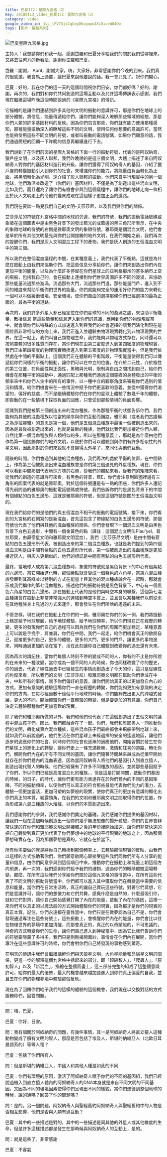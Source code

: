 ```yaml
---
title: 巴夏172：星際九宮格（2）
key: 20180113_video_巴夏172：星際九宮格（2）
category: video
google_video_id: 1vL_lPV73jiCqCegO6iqqwo3XLDiurWU4Qw
tags: [影片｜編號系列]
---
```


![巴夏星際九宮格.jpg](/assets/images/巴夏星際九宮格.jpg)

主持人：我想請你們和我一起，感謝岱羅和巴夏分享給我們的關於我們從哪裡來，又將去往何方的新看法，謝謝你岱羅和巴夏。

岱羅：謝謝， April，謝謝大家。嗨，大家好。非常感謝你們今晚的到來。我們真的很感激。我會馬上通靈，讓巴夏來說他要說的話。我一會兒見了。祝你們開心。

巴夏：好的，我在你們的這一天的這個時間祝你們日安。你們都好嗎？好的，謝謝。再次的，我們對和你們共同創造的這場互動以及允許這場傳訊表示感謝，我們現在繼續這場昨晚這個時間說過的《星際九宮格》的傳訊。

它描繪的是讓你們連結到許多其他的文明的振動的意識許可，那是你們在地球上的部分體驗，將信息，能量傳遞給你們，讓你們能夠深入瞭解那些領域的經驗，那是你們人類的許多基因材料的反映。因為你們包含那些，你們就有能力使用那種感知，那種能量振動深入的瞭解這些不同的文明，使用任何你想要的意識許可。當然也能夠使用這些不同文明的符號，或者叫振動的電話號碼，如果你們願意的話，我們通過簡短的回顧一下昨晚的信息再繼續進行下去。

我們說到了在你們前面的星際九宮格的下面一行的振動符號，代表的是阿奴納奇，獵戶座文明，以及灰人聯邦，我們昨晚說的是這三個文明，大體上描述了來自阿奴納奇人對你們的基因材料進行的升級，讓你們獲得了阿奴納奇人的基因，介紹了獵戶座的轉變振動引入到你們的社會，來增強你們的能力，將能量由負面轉化為正面，將黑暗轉化為光明，還介紹了灰人聯邦的振動，他們來自平行現實中的另一個地球，他們激活並改造了（你們的）基因材料，不僅是為了創造出這些混血文明，比如我們。而且還為了讓你們有機會參與到這個議程中，讓你們的地球走向一條相比於灰人文明走上的令他們變異成現在這個樣子更加正面的道路。

我們現在要談一點兒我們自己的文明-艾莎莎尼，以及我們與你們的關係。

艾莎莎尼的符號在九宮格中間的地球的旁邊，我們的符號，我們的振動電話號碼或象徵在這個圖表中是由黑色背景下的發出藍光的或藍邊的黑三角形所表示，在中央的象徵地球的符號的右側是雅耶奧文明的象徵符號，雅耶奧是個混血文明，他們會是早於所有其他文明最先與你們公開接觸的地外文明，在我們開始之前，我們再次的提醒你們，我們是灰人文明混血工程下的產物，我們是灰人創造的五個混血文明中的第三個。

所以我們在整個混血議程的中間，在某種意義上，我們代表了平衡點，這就是為什麼在振動上由我們來協助你們，把這些信息分享給你們，讓你們來創造出你們內在更加平衡的能量，以及為什麼許多停留在你們星球上的亞利桑那州的塞多納市上空的飛船，包括我自己的，會在振動上連接到你們世界周圍許多不同的漩渦，來協助那些能量流過那些漩渦，流過那些大門，流過那些門道，那些能量門戶，進入到不同的維度來幫助平衡你們世界的能量。你們就能夠完全的運用好你們的能力來轉化一個可以叫做緩衝環境，安全環境，使你們自由的選擇那條你們已經選擇的最為正面的，最為平衡的道路。

再次的，我們許多外星人都已經定位在你們星球的不同的漩渦之處，來協助平衡能量，散播信息
當這些能量和信息進入到你們的意識，應用到你們的物理現實當中，就會讓你們以特殊的方式加速進入到與我們的社會選擇的讓我們演化到現在這個位置非常相似的方向上來，我們正進入並體驗由物理現實轉化到非物理現實的世界，在這一點上，我們叫自己類物理生命，我們能夠以物理方式存在，同時還可以按照靈體的很多性質而存在，當你們現在由第三密度進入到第四密度的物理現實，我們正由第四密度的物理現實轉換進入到第五密度的非物理現實當中，但是我們依然處在中間的平衡點上，這個我們正在體驗的平衡階段，平衡能量使得我們可以傳遞給你們同樣的平衡的振動，讓你們可以在中立的位置，在介於二元性，介於極性的第三位置，在負面性與正面性，黑暗與光明，限制與自由之間找到自己，給你們機會在那種平衡的振動中，通過匹配上那種我們通過這個靈媒的身體發出的平衡的頻率來中和你們人生中的所有的事件，以一種中立的觀察角度來審視你們遇到的情況和情境，給你們機會來在一些情況中賦予你們更喜歡的意義，並從中獲得你們渴望的，偏好的益處，而不是繼續體驗你們在你們的星球上體驗了數幾千年的體驗，即自動的在一些情境下採取負面的回應，只會受到那些情境的負面影響。

認識到我們是被第三個創造出來的混血種族，作為那種平衡的狀態告訴你們，我們能夠為其他的混血種族以恰當的順序與你們互動而鋪路，雅耶奧（或者我們古語稱之為莎拉娜雅）的意思是第一個，他們是五個混血種族中最後一個被創造出來的。因為是最後被創造出來的，也就是最新的種族，他們就比我們更加接近你們人類，自然比第一個混血種族與人類相似的多，所以在那種意義上，那就是為什麼由他們作為第一個接觸你們的地外文明，以便於你們可以體驗到與你們有許多相似性的外星文明，因此那對於你們來說就不會顯得太外星了，來同化與他們互動。

隨後的時間，你們會遇到其他的混血種族，我們再次的處於平衡的位置，在中間點上，作為第三個被創造出來混血種族會是你們第三個遇見的外星種族。現在，你們可以看到中間那個代表地球方塊的右側，從我們的觀點來看，從我們的矩陣來看，從我們的創造的意識許可來看，有黑色的背景，藍E，你們會注意到圓圈裡邊有三角形的圖案代表的就是雅耶奧，對於這個符號還是有一點的困惑，你們許多人還記得先前問過的雅耶奧的振動電話號碼或符號，我們告訴你們的是黑色背景下的中間有個綠點的白色五邊形，這就是雅耶奧的符號，但是這個符號是關於五個混血文明的。

現在我們給你們的是他們的與五個混血不相干的振動的電話號碼，接下來，你們看到的九宮格的右側寫的是新混血，首先這包含了帶綠點的白色五邊形的符號，那個符號也代表了他們與其他的混血種族的關係，你們會發現下一個混血文明是由黑色背景下白色五邊形，中間有一個金黃色的點（譯註：這個混血文明叫Plau'yel，普拉耶奧，由昴宿星文明和雅耶奧文明混血），我們（艾莎莎尼文明）是由中間有藍點的白色五邊形所代表，被創造出來的第二個混血種族，也就是我們提到的第四個混血文明是由中間有紫點的白色五邊形所代表，第一個被創造出的混血種族是更加接近灰人，與灰人更相似的，他們的標誌是中間有黑點的白色五邊形所代表。

最終，當地球人成為第六混血種族時，象徵的符號就是黑色背景下的中心有個紫點的六邊形，當它開始進化時，那個紫點就會變成一個紫色的六角星，當第六混血種族發展到其高峰並以特別的方式在能量上與其他的混血種族融合在一起時，那就會形成我們稱作的第七混血種族，描述他們的振動符號是黑色背景下，中心有一個黑色六角星的白色六邊形，那在振動上代表的是他們與時空本身的聯繫，這個第七混血種族會在振動上非常非常強大的連結到時空本質上，並且會以某種我們以前從未在其他種族身上見過的方式來運作，那會發生在你們所說的遙遠的未來。

不管怎樣，現在我們在振動上在你們的一側，雅耶奧在你們的另一側，我們將振動上穩定給予地球層面，給予地球體驗，給予地球頻率，所以你們現在正在經歷的轉變，更多的發現你們自己的過程可以因為我們在你們的周圍而更加穩定，某種意義上可以說是手挽手，肩並肩，你們在中間，我們一起走，給你們機會真正的敞開自己，迎接更多的自己，更多的體驗，更多的大門，更多的門戶，讓更多的事物進來，同時通過更加的活在當下，活在此刻讓你自己體驗到改變你的過去還有未來。

因為再次的請記住，當你們每個人時刻不停的變成不同的人，你有的不止是你所說的在未來的一種改變，當你成為一個不同的人的時候，你也同樣改變了你的歷史，你的過去，代表了線性過去中已經發生的事情而創造出了今天的你，這只是從線性的角度來看，所以我們的文明（艾莎莎尼）和雅耶奧文明都在幫助你們專注在中央，中和所有的事情，賦予你們偏好的意義，讓你們開始真正的以更加發自內心的方式，更加有意識的體驗這場你們一直在經歷的轉變，你們能夠更加有意識的決定你們的方向，在每秒經過數十億個平行地球的時候，你們能夠做出更大的跨越式發展，更大的不同，開始體驗你們一直體驗的轉變，但是要更加的有意識，你們自己決定去體驗那種你們更加喜歡的現實。

除了我們和雅耶奧所做的以外，我們和他們也代表了在這個創造出了五個文明的議程中混血孩子們。因此，我們都融合在了一起。你們，我們和雅耶奧人一同推動你們的文明，轉化成第六混血種族，這些混血孩子們最終都會由飛船帶到地球上來，就如我們以前說過的，他們生活在你們星球上未經選擇的安全的遙遠地區，讓他們逐步的適應你們的社會，同時你們的社會也逐漸的適應他們，開始習慣於發生在你們星球上的進化上的轉變，讓你們走上一條充滿歡樂，激情和狂喜的道路，轉化你們，解開你們內在的所有不同文明的基因，讓你們隨著時間越來越成為從很早開始就存在於你們體內的混血表達，因為當阿奴納奇人將他們的基因引入到直立猿人，創造出現代智人的時候，他們已經擁有了許多不同種族的基因，並將那些基因賦予了你們，所以你們已經是高度混血化的種族，，但是這是打開開關，啟動你們基因的時候，的日子，的時代，讓你們更有能力表達存在於你們體內的不同的基因矩陣，不同的振動頻率，以便你們可以真正的符合那些最能代表你們能力的潛力，去體驗一個更加靈活，更加可塑的如夢般的現實，使你們真正的更加有意識的顯化出你們真正的本質，嶄露頭角，在我們的文明和雅耶奧文明之間取得你們的位置，作為形成第六混血種族的大熔爐，以你們的本質創造出來。

我們感謝你們的參與，我們感謝你們奠定的基礎，我們感謝你們提供的基因材料，讓我們一起在這個時候創造出一個你們幾乎無法想像的揚升體驗，你們的世界會非常快速的在你們和雅耶奧文明公開接觸之後的年份裡開始加速，讓你們非常快速的把自己轉變到真正更加代表了你們夢想中的地球的平行現實的地球之上，因為那個夢想確實存在，因為那個夢想是真的，它就存在於當下。

所有你需要做的就是將你自己轉換到那個頻率上，去體驗那個現實的反映，由我們以這樣的方式協助著你們，你們願意敞開心扉接受這些我們同你們所有人分享的能量和信息，由你們同意參與到這個項目中來，推動你們在振動上和能量上朝這個方向前進，再一次的，我們感謝你們給予我們的禮物，通過你們的眼睛體驗這場轉變，那麼，在所有這些我們分享給你們關於這個九宮格的事情當中，在所有這些代表了不同文明的振動符號當中，你們都可以進入其中獲取你們在轉變當中需要的信息和能量，當你們在日常生活時，真正的讓自己賞玩這些符號，對著它們冥想，它們是意識許可，讓你們的想像力和它們共舞，感覺什麼是自然的，什麼最吸引你，就和它們對齊，讓你自己開始感覺打開了內在的能量，啟動了內在的基因，這樣一來你們可以真正的以魔法般的方式開始體驗你們的現實，因為那才是你們的現實的真正本質。記住，你們永遠都在靈性當中，你們只是在做夢認為自己不是，你們會發現通過專注在這些符號上，這些振動上，會喚醒你們內在的能量，你們會比以往在物理世界的夢境中更加清醒，而那會真正的，真正的以奇蹟般的，不可思議的，神奇的方式轉變你們的生命，讓你們自己進入到神秘當中，因為它比我們告訴你們的符號要隱藏了多得多，我們只是剛剛揭開面紗，事情會在你們內在展開，當你們專注在這些意識許可的時候，你們會對你們自己將發現的事物感到驚奇。

在明天的傳訊中我們會繼續講解你們與天狼星文明，大角星能量和昴宿星文明的關係，更進一步的解釋這個九宮格中括起來的部分，即「超級智人」，「爬蟲人」，「原初智人」以及「新混血」，描繪在整個圖畫上，這三部分完整的組成了這整個意識許可，給你們最大的優勢，最大的機會越來越加速進入到你們真正偏愛的自我，並且去在你們的物理夢境中體驗那個反映。

現在為了回饋你們給予我們的這樣的體驗的這個機會，我們現在以交換對話的方式服務你們，回答問題。

---

問：嗨，巴夏，

巴夏：你好，日安。

問：我有個關於阿奴納奇的問題，有幾件事情，其一是阿奴納奇人將直立猿人這種動物變成了擁有文明的智人，那麼是否包括了埃及人，斯堪的納維亞人（北歐日耳曼語系的）等等人種？

巴夏：包括了你們所有人

問：但是斯堪的納維亞人，中國人和其他人種是如此的不同

巴夏：你們有環境的原因，激活了阿奴納奇人賦予你們的不同的基因組，我們已經說過植入到直立猿人體內的阿奴納奇人的DNA本身就是來自不同文明的不同基因，又因為不同的環境因素使得你們呈現出不同的樣貌，當你們遷徙到整個地球的時候，說的通嗎？回答了你的問題嗎？

問：是的。另一個問題，阿奴納奇人與聖經舊約阿奴納奇人與聖經舊約中的人物是否相互影響，他們是否與人類有過互動？

巴夏：其中的一些描述是對的，其中的一些描述是同其他的外星人或其他維度的生命，但是許多這樣描述都是發生在那時候與阿奴納奇人的互動上，是的。

問：就是這些了。非常感謝

巴夏：不客氣
